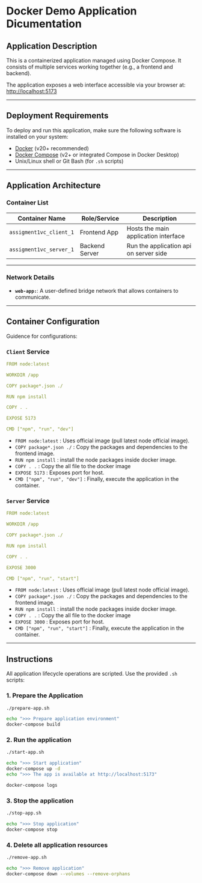 # Docker Demo Application Dicumentation

## Application Description

This is a containerized application managed using Docker Compose. It consists of multiple services working together (e.g., a frontend and backend).

The application exposes a web interface accessible via your browser at: <http://localhost:5173>

---

## Deployment Requirements

To deploy and run this application, make sure the following software is installed on your system:

- [Docker](https://docs.docker.com/get-docker/) (v20+ recommended)
- [Docker Compose](https://docs.docker.com/compose/install/) (v2+ or integrated Compose in Docker Desktop)
- Unix/Linux shell or Git Bash (for `.sh` scripts)

---

## Application Architecture

### Container List

| Container Name | Role/Service        | Description                          |
|----------------|---------------------|--------------------------------------|
| `assigment1vc_client_1`          | Frontend App | Hosts the main application interface |
| `assigment1vc_server_1`           | Backend Server         | Run the application api on server side |

---

### Network Details

- **`web-app:`**: A user-defined bridge network that allows containers to communicate.

---

## Container Configuration

Guidence for configurations:

### `Client` Service

```yaml
FROM node:latest

WORKDIR /app

COPY package*.json ./

RUN npm install

COPY . .

EXPOSE 5173

CMD ["npm", "run", "dev"]
```

- `FROM node:latest` : Uses official image (pull latest node official image).
- `COPY package*.json ./` : Copy the packages and dependencies to the frontend image.
- `RUN npm install` : install the node packages inside docker image.
- `COPY . .` : Copy the all file to the docker image
- `EXPOSE 5173` : Exposes port for host.
- `CMD ["npm", "run", "dev"]` : Finally, execute the application in the container.

### `Server` Service

```yaml
FROM node:latest

WORKDIR /app

COPY package*.json ./

RUN npm install

COPY . .

EXPOSE 3000

CMD ["npm", "run", "start"]
```

- `FROM node:latest` : Uses official image (pull latest node official image).
- `COPY package*.json ./` : Copy the packages and dependencies to the frontend image.
- `RUN npm install` : install the node packages inside docker image.
- `COPY . .` : Copy the all file to the docker image
- `EXPOSE 3000` : Exposes port for host.
- `CMD ["npm", "run", "start"]` : Finally, execute the application in the container.

---

## Instructions

All application lifecycle operations are scripted. Use the provided `.sh` scripts:

### 1. Prepare the Application

```bash
./prepare-app.sh

echo ">>> Prepare application environment"
docker-compose build
```

### 2. Run the application

```bash
./start-app.sh

echo ">>> Start application"
docker-compose up -d
echo ">>> The app is available at http://localhost:5173"

docker-compose logs
```

### 3. Stop the application

```bash
./stop-app.sh

echo ">>> Stop application"
docker-compose stop
```

### 4. Delete all application resources

```bash
./remove-app.sh

echo ">>> Remove application"
docker-compose down --volumes --remove-orphans
```
